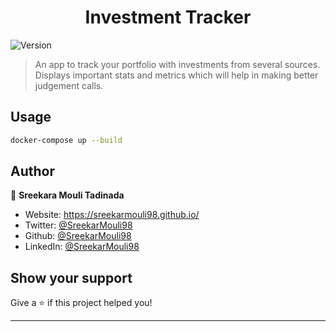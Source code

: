   <h1 align="center">Investment Tracker</h1>
<p>
  <img alt="Version" src="https://img.shields.io/badge/version-0.1.0-blue.svg?cacheSeconds=2592000" />
</p>

> An app to track your portfolio with investments from several sources. Displays important stats and metrics which will help in making better judgement calls.

## Usage

```sh
docker-compose up --build
```

## Author

👤 **Sreekara Mouli Tadinada**

- Website: https://sreekarmouli98.github.io/
- Twitter: [@SreekarMouli98](https://twitter.com/SreekarMouli98)
- Github: [@SreekarMouli98](https://github.com/SreekarMouli98)
- LinkedIn: [@SreekarMouli98](https://linkedin.com/in/sreekarmouli98/)

## Show your support

Give a ⭐️ if this project helped you!

---
